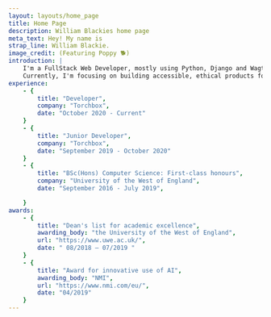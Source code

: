 ```yaml
---
layout: layouts/home_page
title: Home Page
description: William Blackies home page
meta_text: Hey! My name is
strap_line: William Blackie.
image_credit: (Featuring Poppy 🐕)
introduction: |
    I'm a FullStack Web Developer, mostly using Python, Django and Wagtail. 
    Currently, I'm focusing on building accessible, ethical products for non-profits with <a class='font-semibold text-indigo-600 hover:opacity-80 hover:underline' href='http://www.torchbox.com'>Torchbox</a>.
experience:
    - {
        title: "Developer",
        company: "Torchbox",
        date: "October 2020 - Current"
    }
    - {
        title: "Junior Developer",
        company: "Torchbox",
        date: "September 2019 - October 2020"
    }
    - {
        title: "BSc(Hons) Computer Science: First-class honours",
        company: "University of the West of England",
        date: "September 2016 - July 2019",

    }
awards: 
    - {
        title: "Dean's list for academic excellence",
        awarding_body: "the University of the West of England",
        url: "https://www.uwe.ac.uk/",
        date: " 08/2018 – 07/2019 "
    }
    - {
        title: "Award for innovative use of AI",
        awarding_body: "NMI",
        url: "https://www.nmi.com/eu/",
        date: "04/2019"
    }
---
```


